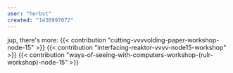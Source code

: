 ```yaml
---
user: "herbst"
created: "1430997072"
---
```


jup, there's more:
{{< contribution "cutting-vvvvolding-paper-workshop-node-15" >}}
{{< contribution "interfacing-reaktor-vvvv-node15-workshop" >}}
{{< contribution "ways-of-seeing-with-computers-workshop-(rulr-workshop)-node-15" >}}
